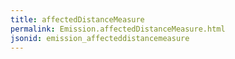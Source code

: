 ```yaml
---
title: affectedDistanceMeasure
permalink: Emission.affectedDistanceMeasure.html
jsonid: emission_affecteddistancemeasure
---
```

